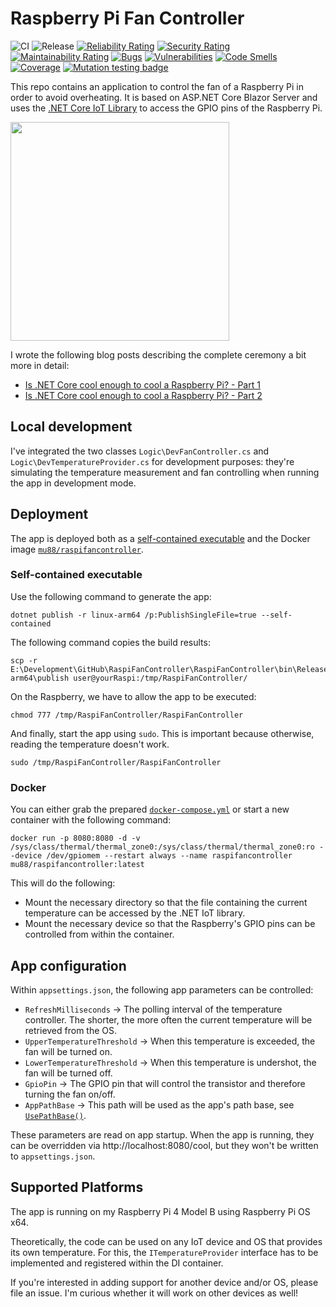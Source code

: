 # Raspberry Pi Fan Controller
![CI](https://github.com/mu88/RaspiFanController/workflows/CI/badge.svg)
![Release](https://github.com/mu88/RaspiFanController/workflows/Release/badge.svg)
[![Reliability Rating](https://sonarcloud.io/api/project_badges/measure?project=mu88_RaspiFanController&metric=reliability_rating)](https://sonarcloud.io/summary/new_code?id=mu88_RaspiFanController)
[![Security Rating](https://sonarcloud.io/api/project_badges/measure?project=mu88_RaspiFanController&metric=security_rating)](https://sonarcloud.io/summary/new_code?id=mu88_RaspiFanController)
[![Maintainability Rating](https://sonarcloud.io/api/project_badges/measure?project=mu88_RaspiFanController&metric=sqale_rating)](https://sonarcloud.io/summary/new_code?id=mu88_RaspiFanController)
[![Bugs](https://sonarcloud.io/api/project_badges/measure?project=mu88_RaspiFanController&metric=bugs)](https://sonarcloud.io/summary/new_code?id=mu88_RaspiFanController)
[![Vulnerabilities](https://sonarcloud.io/api/project_badges/measure?project=mu88_RaspiFanController&metric=vulnerabilities)](https://sonarcloud.io/summary/new_code?id=mu88_RaspiFanController)
[![Code Smells](https://sonarcloud.io/api/project_badges/measure?project=mu88_RaspiFanController&metric=code_smells)](https://sonarcloud.io/summary/new_code?id=mu88_RaspiFanController)
[![Coverage](https://sonarcloud.io/api/project_badges/measure?project=mu88_RaspiFanController&metric=coverage)](https://sonarcloud.io/summary/new_code?id=mu88_RaspiFanController)
[![Mutation testing badge](https://img.shields.io/endpoint?style=flat&url=https%3A%2F%2Fbadge-api.stryker-mutator.io%2Fgithub.com%2Fmu88%2FRaspiFanController%2Fmain)](https://dashboard.stryker-mutator.io/reports/github.com/mu88/RaspiFanController/main)

This repo contains an application to control the fan of a Raspberry Pi in order to avoid overheating. It is based on ASP.NET Core Blazor Server and uses the [.NET Core IoT Library](https://github.com/dotnet/iot) to access the GPIO pins of the Raspberry Pi.

<img src="https://mu88.github.io/public/post_assets/2020-04-24-Raspi-Fan-Controller/Image1.jpg" width="350" />

I wrote the following blog posts describing the complete ceremony a bit more in detail:
*   [Is .NET Core cool enough to cool a Raspberry Pi? - Part 1](https://mu88.github.io/2020/04/24/Raspi-Fan-Controller_p1)
*   [Is .NET Core cool enough to cool a Raspberry Pi? - Part 2](https://mu88.github.io/2020/04/24/Raspi-Fan-Controller_p1)

## Local development
I've integrated the two classes `Logic\DevFanController.cs` and `Logic\DevTemperatureProvider.cs` for development purposes: they're simulating the temperature measurement and fan controlling when running the app in development mode.

## Deployment
The app is deployed both as a [self-contained executable](https://docs.microsoft.com/en-us/dotnet/core/deploying/#publish-self-contained) and the Docker image [`mu88/raspifancontroller`](https://hub.docker.com/repository/docker/mu88/raspifancontroller).

### Self-contained executable
Use the following command to generate the app:
```shell
dotnet publish -r linux-arm64 /p:PublishSingleFile=true --self-contained
```

The following command copies the build results:
```shell
scp -r E:\Development\GitHub\RaspiFanController\RaspiFanController\bin\Release\net*.0\linux-arm64\publish user@yourRaspi:/tmp/RaspiFanController/
```

On the Raspberry, we have to allow the app to be executed:
```shell
chmod 777 /tmp/RaspiFanController/RaspiFanController
```

And finally, start the app using `sudo`. This is important because otherwise, reading the temperature doesn't work.
```shell
sudo /tmp/RaspiFanController/RaspiFanController
```

### Docker
You can either grab the prepared [`docker-compose.yml`](/RaspiFanController/docker-compose.yml) or start a new container with the following command:
```shell
docker run -p 8080:8080 -d -v /sys/class/thermal/thermal_zone0:/sys/class/thermal/thermal_zone0:ro --device /dev/gpiomem --restart always --name raspifancontroller mu88/raspifancontroller:latest
```
This will do the following:
*   Mount the necessary directory so that the file containing the current temperature can be accessed by the .NET IoT library. 
*   Mount the necessary device so that the Raspberry's GPIO pins can be controlled from within the container.

## App configuration
Within `appsettings.json`, the following app parameters can be controlled:

*   `RefreshMilliseconds` → The polling interval of the temperature controller. The shorter, the more often the current temperature will be retrieved from the OS.
*   `UpperTemperatureThreshold` → When this temperature is exceeded, the fan will be turned on.
*   `LowerTemperatureThreshold` → When this temperature is undershot, the fan will be turned off.
*   `GpioPin` → The GPIO pin that will control the transistor and therefore turning the fan on/off.
*   `AppPathBase` → This path will be used as the app's path base, see [`UsePathBase()`](https://docs.microsoft.com/en-us/dotnet/api/microsoft.aspnetcore.builder.usepathbaseextensions.usepathbase?f1url=https%3A%2F%2Fmsdn.microsoft.com%2Fquery%2Fdev16.query%3FappId%3DDev16IDEF1%26l%3DEN-US%26k%3Dk(Microsoft.AspNetCore.Builder.UsePathBaseExtensions.UsePathBase);k(DevLang-csharp)%26rd%3Dtrue%26f%3D255%26MSPPError%3D-2147217396&view=aspnetcore-3.1).

These parameters are read on app startup. When the app is running, they can be overridden via http://localhost:8080/cool, but they won't be written to `appsettings.json`.

## Supported Platforms
The app is running on my Raspberry Pi 4 Model B using Raspberry Pi OS x64.

Theoretically, the code can be used on any IoT device and OS that provides its own temperature. For this, the `ITemperatureProvider` interface has to be implemented and registered within the DI container.

If you're interested in adding support for another device and/or OS, please file an issue. I'm curious whether it will work on other devices as well!
